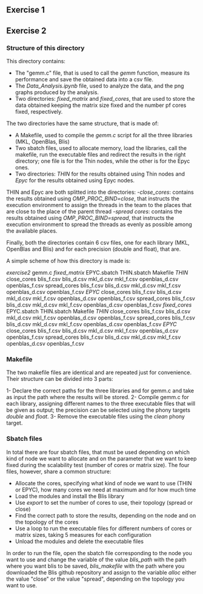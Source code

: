 ## Exercise 1

## Exercise 2

### Structure of this directory

This directory contains:

- The "gemm.c" file, that is used to call the *gemm* function, measure its performance and save the obtained data into a csv file.
- The *Data_Analysis.ipynb* file, used to analyze the data, and the png graphs produced by the analysis.
- Two directories: *fixed_matrix* and *fixed_cores*, that are used to store the data obtained keeping the matrix size fixed and the number pf cores fixed, respectively.

The two directories have the same structure, that is made of:

- A Makefile, used to compile the *gemm.c* script for all the three libraries (MKL, OpenBlas, Blis)
- Two sbatch files, used to allocate memory, load the libraries, call the makefile, run the executable files and redirect the results in the right directory; one file is for the Thin nodes, while the other is for the Epyc ones.
- Two directories: *THIN* for the results obtained using Thin nodes and *Epyc* for the results obtained using Epyc nodes.

THIN and Epyc are both splitted into the directories:
-*close_cores*: contains the results obtained using *OMP_PROC_BIND=close*, that instructs the execution environment to assign the threads in the team to the places that are close to the place of the parent thread
-*spread cores*: contains the results obtained using *OMP_PROC_BIND=spread*, that instructs the execution environment to spread the threads as evenly as possible among the available places.

Finally, both the directories contain 6 csv files, one for each library (MKL, OpenBlas and Blis) and for each precision (double and float), that are.

A simple scheme of how this directory is made is:

*exercise2*
    gemm.c
    *fixed_matrix*
        EPYC.sbatch
        THIN.sbatch
        Makefile
        *THIN*
            close_cores
                blis_f.csv
                blis_d.csv
                mkl_d.csv
                mkl_f.csv
                openblas_d.csv
                openblas_f.csv
            spread_cores
                blis_f.csv
                blis_d.csv
                mkl_d.csv
                mkl_f.csv
                openblas_d.csv
                openblas_f.csv
        *EPYC*
            close_cores
                blis_f.csv
                blis_d.csv
                mkl_d.csv
                mkl_f.csv
                openblas_d.csv
                openblas_f.csv
            spread_cores
                blis_f.csv
                blis_d.csv
                mkl_d.csv
                mkl_f.csv
                openblas_d.csv
                openblas_f.csv
    *fixed_cores*
        EPYC.sbatch
        THIN.sbatch
        Makefile
        *THIN*
            close_cores
                blis_f.csv
                blis_d.csv
                mkl_d.csv
                mkl_f.csv
                openblas_d.csv
                openblas_f.csv
            spread_cores
                blis_f.csv
                blis_d.csv
                mkl_d.csv
                mkl_f.csv
                openblas_d.csv
                openblas_f.csv
        *EPYC*
            close_cores
               blis_f.csv
                blis_d.csv
                mkl_d.csv
                mkl_f.csv
                openblas_d.csv
                openblas_f.csv
            spread_cores
                blis_f.csv
                blis_d.csv
                mkl_d.csv
                mkl_f.csv
                openblas_d.csv
                openblas_f.csv

### Makefile

The two makefile files are identical and are repeated just for convenience. Their structure can be divided into 3 parts:

1- Declare the correct paths for the three libraries and for gemm.c and take as input the path where the results will be stored.
2- Compile gemm.c for each library, assigning different names to the three executable files that will be given as output; the precision can be selected using the phony targets *double* and *float*.
3- Remove the executable files using the *clean* phony target.

### Sbatch files

In total there are four sbatch files, that must be used depending on which kind of node we want to allocate and on the parameter that we want to keep fixed during the scalability test (number of cores or matrix size). The four files, however, share a common structure:

- Allocate the cores, specifying what kind of node we want to use (THIN or EPYC), how many cores we need at maximum and for how much time
- Load the modules and install the Blis library
- Use *export* to set the number of cores to use, their topology (spread or close)
- Find the correct path to store the results, depending on the node and on the topology of the cores
- Use a loop to run the executable files for different numbers of cores or matrix sizes, taking 5 measures for each configuration
- Unload the modules and delete the executable files

In order to run the file, open the sbatch file corresponding to the node you want to use and change the variable of the value *blis_path* with the path where you want blis to be saved, *blis_makefile* with the path where you downloaded the Blis github repository and assign to the variable *alloc* either the value "close" or the value "spread", depending on the topology you want to use.